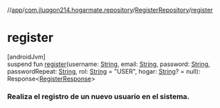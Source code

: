//[app](../../../index.md)/[com.jluqgon214.hogarmate.repository](../index.md)/[RegisterRepository](index.md)/[register](register.md)

# register

[androidJvm]\
suspend fun [register](register.md)(username: [String](https://kotlinlang.org/api/latest/jvm/stdlib/kotlin-stdlib/kotlin/-string/index.html), email: [String](https://kotlinlang.org/api/latest/jvm/stdlib/kotlin-stdlib/kotlin/-string/index.html), password: [String](https://kotlinlang.org/api/latest/jvm/stdlib/kotlin-stdlib/kotlin/-string/index.html), passwordRepeat: [String](https://kotlinlang.org/api/latest/jvm/stdlib/kotlin-stdlib/kotlin/-string/index.html), rol: [String](https://kotlinlang.org/api/latest/jvm/stdlib/kotlin-stdlib/kotlin/-string/index.html) = &quot;USER&quot;, hogar: [String](https://kotlinlang.org/api/latest/jvm/stdlib/kotlin-stdlib/kotlin/-string/index.html)? = null): Response&lt;[RegisterResponse](../../com.jluqgon214.hogarmate.model/-register-response/index.md)&gt;

###  Realiza el registro de un nuevo usuario en el sistema.
